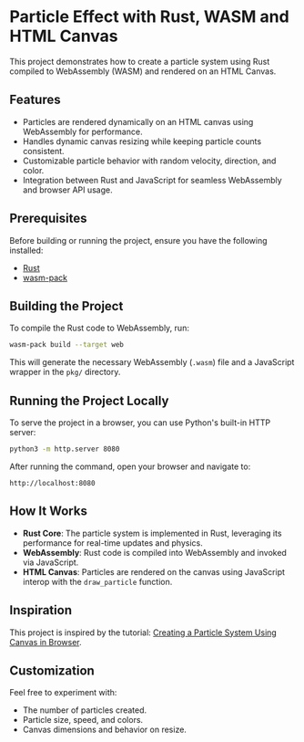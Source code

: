 # Particle Effect with Rust, WASM and HTML Canvas

This project demonstrates how to create a particle system using Rust compiled to WebAssembly (WASM) and rendered on an HTML Canvas.

## Features

- Particles are rendered dynamically on an HTML canvas using WebAssembly for performance.
- Handles dynamic canvas resizing while keeping particle counts consistent.
- Customizable particle behavior with random velocity, direction, and color.
- Integration between Rust and JavaScript for seamless WebAssembly and browser API usage.

## Prerequisites

Before building or running the project, ensure you have the following installed:

- [Rust](https://www.rust-lang.org/)
- [wasm-pack](https://rustwasm.github.io/wasm-pack/)

## Building the Project

To compile the Rust code to WebAssembly, run:

```sh
wasm-pack build --target web
```

This will generate the necessary WebAssembly (`.wasm`) file and a JavaScript wrapper in the `pkg/` directory.

## Running the Project Locally

To serve the project in a browser, you can use Python's built-in HTTP server:

```sh
python3 -m http.server 8080
```

After running the command, open your browser and navigate to:

```
http://localhost:8080
```

## How It Works

- **Rust Core**: The particle system is implemented in Rust, leveraging its performance for real-time updates and physics.
- **WebAssembly**: Rust code is compiled into WebAssembly and invoked via JavaScript.
- **HTML Canvas**: Particles are rendered on the canvas using JavaScript interop with the `draw_particle` function.

## Inspiration

This project is inspired by the tutorial: [Creating a Particle System Using Canvas in Browser](https://www.howtosolutions.net/2022/10/rust-wasm-tutorial-creating-particle-system-using-canvas-in-browser/).

## Customization

Feel free to experiment with:
- The number of particles created.
- Particle size, speed, and colors.
- Canvas dimensions and behavior on resize.
